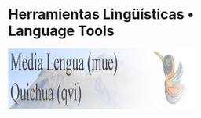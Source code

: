 <!DOCTYPE html>

<html>
<head>
<meta charset="UTF-8">
<meta name="viewport" http-equiv="Content-Type" content="text,CSS,HTML, initial-scale=1.0">
<body>
<h1>Herramientas Lingüísticas • Language Tools</h1>
<a href="MediaLengua.html"><img src="ML_banner.jpg" width="75%" height="125" align="left" border="0"></a>
</body></html>
